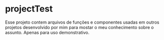 # projectTest

Esse projeto contem arquivos de funções e componentes usadas em outros projetos desenvolvido por mim para mostar o meu conhecimento sobre o assunto.
Apenas para uso demonstrativo.